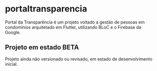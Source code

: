 # portaltransparencia

Portal da Transparência é um projeto voltado a gestão de pessoas em condominios arquitetado em Flutter, utilizando BLoC e o Firebase da Google.

## Projeto em estado BETA

Projeto ainda não versionado ou revisado, em estado de desenvolvimento inicial.
